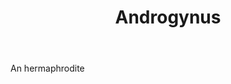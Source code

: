 ---
title: Androgynus
letter: A
permalink: "/definitions/androgynus.html"
body: An hermaphrodite
published_at: '2018-07-07'
source: Black's Law Dictionary
layout: post
---